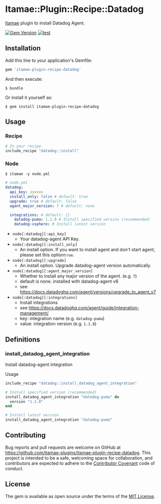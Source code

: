 # Itamae::Plugin::Recipe::Datadog

[Itamae](https://github.com/itamae-kitchen/itamae) plugin to install Datadog Agent.

[![Gem Version](https://badge.fury.io/rb/itamae-plugin-recipe-datadog.svg)](https://badge.fury.io/rb/itamae-plugin-recipe-datadog)
[![test](https://github.com/itamae-plugins/itamae-plugin-recipe-datadog/actions/workflows/test.yml/badge.svg)](https://github.com/itamae-plugins/itamae-plugin-recipe-datadog/actions/workflows/test.yml)

## Installation

Add this line to your application's Gemfile:

```ruby
gem 'itamae-plugin-recipe-datadog'
```

And then execute:

    $ bundle

Or install it yourself as:

    $ gem install itamae-plugin-recipe-datadog

## Usage

### Recipe
```ruby
# In your recipe
include_recipe "datadog::install"
```

### Node
`$ itamae -y node.yml`

```yaml
# node.yml
datadog:
  api_key: xxxxxx
  install_only: false # default: true
  upgrade: true # default: false
  agent_major_version: 7 # default: none

  integrations: # default: {}
    datadog-puma: 1.1.0 # Install specified version (recommended)
    datadog-vsphere: # Install latest version
```

- `node[:datadog][:api_key]`
  - Your datadog-agent API Key.
- `node[:datadog][:install_only]`
  - An install option. If you want to install agent and don't start agent, please set this option`true`.
- `node[:datadog][:upgrade]`
  - An install option. Upgrade datadog-agent version automatically.
- `node[:datadog][:agent_major_version]`
  - Whether to install any major version of the agent. (e.g. `7`)
  - default is none. installed with datadog-agent v6
  - see https://docs.datadoghq.com/agent/versions/upgrade_to_agent_v7
- `node[:datadog][:integrations]`
  - Install integrations
  - see https://docs.datadoghq.com/agent/guide/integration-management/
  - key: integration name (e.g. `datadog-puma`)
  - value: integration version (e.g. `1.1.0`)

## Definitions
### install_datadog_agent_integration
Install datadog-agent integration

Usage

```ruby
include_recipe "datadog::install_datadog_agent_integration"

# Install specified version (recommended)
install_datadog_agent_integration "datadog-puma" do
  version "1.1.0"
end

# Install latest version
install_datadog_agent_integration "datadog-puma"
```

## Contributing

Bug reports and pull requests are welcome on GitHub at https://github.com/itamae-plugins/itamae-plugin-recipe-datadog. This project is intended to be a safe, welcoming space for collaboration, and contributors are expected to adhere to the [Contributor Covenant](http://contributor-covenant.org) code of conduct.


## License

The gem is available as open source under the terms of the [MIT License](http://opensource.org/licenses/MIT).

